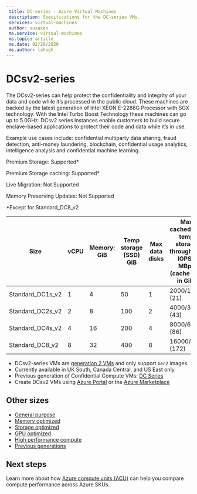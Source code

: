 ```yaml
---
 title: DC-series - Azure Virtual Machines
 description: Specifications for the DC-series VMs.
 services: virtual-machines
 author: susaxen
 ms.service: virtual-machines
 ms.topic: article
 ms.date: 02/20/2020
 ms.author: lahugh
---
```


# DCsv2-series


The DCsv2-series can help protect the confidentiality and integrity of your data and code while it’s processed in the public cloud. These machines are backed by the latest generation of Intel XEON E-2288G Processor with SGX technology. With the Intel Turbo Boost Technology these machines can go up to 5.0GHz. DCsv2 series instances enable customers to build secure enclave-based applications to protect their code and data while it’s in use.

Example use cases include: confidential multiparty data sharing, fraud detection, anti-money laundering, blockchain, confidential usage analytics, intelligence analysis and confidential machine learning.

Premium Storage: Supported*

Premium Storage caching: Supported*

Live Migration: Not Supported

Memory Preserving Updates: Not Supported

*Except for Standard_DC8_v2



| Size             | vCPU | Memory: GiB | Temp storage (SSD) GiB | Max data disks | Max cached and temp storage throughput: IOPS / MBps (cache size in GiB) | Max uncached disk throughput: IOPS / MBps | Max NICs / Expected network bandwidth (MBps) |
|------------------|------|-------------|------------------------|----------------|-------------------------------------------------------------------------|-------------------------------------------|----------------------------------------------|
| Standard_DC1s_v2 | 1    | 4           | 50                     | 1              | 2000/16 (21)                                                            | 1600/24                                   | 2                                            |
| Standard_DC2s_v2 | 2    | 8           | 100                    | 2              | 4000/32 (43)                                                            | 3200/48                                   | 2                                            |
| Standard_DC4s_v2 | 4    | 16          | 200                    | 4              | 8000/64 (86)                                                            | 6400/96                                   | 2                                            |
| Standard_DC8_v2  | 8   | 32          | 400                    | 8              | 16000/128 (172)                                                         | 12800/192                                 | 2                                            |

- DCsv2-series VMs are [generation 2 VMs](./linux/generation-2.md#creating-a-generation-2-vm) and only support `Gen2` images.
- Currently available in UK South, Canada Central, and US East only.
- Previous generation of Confidential Compute VMs: [DC Series](sizes-previous-gen#preview-dc-series)
- Create DCsv2 VMs using [Azure Portal](./linux/quick-create-portal.md) or the [Azure Marketplace](https://azuremarketplace.microsoft.com/marketplace/apps/microsoft-azure-compute.acc-virtual-machine-v2?tab=overview)



## Other sizes

- [General purpose](sizes-general.md)
- [Memory optimized](sizes-memory.md)
- [Storage optimized](sizes-storage.md)
- [GPU optimized](sizes-gpu.md)
- [High performance compute](sizes-hpc.md)
- [Previous generations](sizes-previous-gen.md)

## Next steps

Learn more about how [Azure compute units (ACU)](acu.md) can help you compare compute performance across Azure SKUs.
